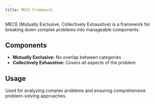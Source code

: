 ```yaml
---
title: MECE Framework
---
```


MECE (Mutually Exclusive, Collectively Exhaustive) is a framework for breaking down complex problems into manageable components.

## Components

- **Mutually Exclusive:** No overlap between categories
- **Collectively Exhaustive:** Covers all aspects of the problem

## Usage

Used for analyzing complex problems and ensuring comprehensive problem-solving approaches.
